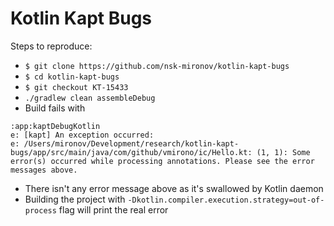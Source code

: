 Kotlin Kapt Bugs
===========================================

Steps to reproduce:

- `$ git clone https://github.com/nsk-mironov/kotlin-kapt-bugs`
- `$ cd kotlin-kapt-bugs`
- `$ git checkout KT-15433`
- `./gradlew clean assembleDebug`
- Build fails with
```
:app:kaptDebugKotlin
e: [kapt] An exception occurred: 
e: /Users/mironov/Development/research/kotlin-kapt-bugs/app/src/main/java/com/github/vmirono/ic/Hello.kt: (1, 1): Some error(s) occurred while processing annotations. Please see the error messages above.
```
- There isn't any error message above as it's swallowed by Kotlin daemon
- Building the project with `-Dkotlin.compiler.execution.strategy=out-of-process` flag will print the real error
